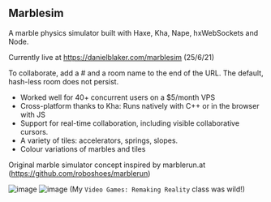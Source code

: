 ## Marblesim
A marble physics simulator built with Haxe, Kha, Nape, hxWebSockets and Node.

Currently live at https://danielblaker.com/marblesim (25/6/21)

To collaborate, add a # and a room name to the end of the URL. The default, hash-less room does not persist.

 - Worked well for 40+ concurrent users on a $5/month VPS
 - Cross-platform thanks to Kha: Runs natively with C++ or in the browser with JS
 - Support for real-time collaboration, including visible collaborative cursors.
 - A variety of tiles: accelerators, springs, slopes.
 - Colour variations of marbles and tiles

Original marble simulator concept inspired by marblerun.at (https://github.com/roboshoes/marblerun)

![image](https://user-images.githubusercontent.com/8501694/123429092-e0d46e00-d609-11eb-8e65-1dd91c37bfa4.png)
![image](https://user-images.githubusercontent.com/8501694/123429410-47f22280-d60a-11eb-8d8e-be0bd289a083.png)
(My `Video Games: Remaking Reality` class was wild!)
